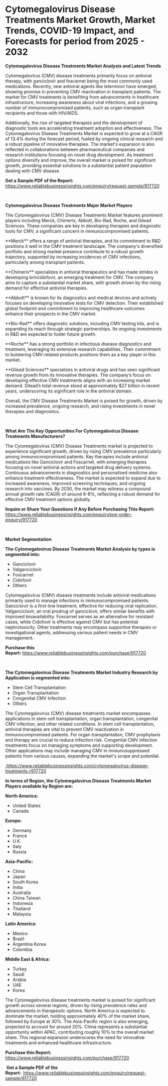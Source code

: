 <p><h1>Cytomegalovirus Disease Treatments Market Growth, Market Trends, COVID-19 Impact, and Forecasts for period from 2025 - 2032</h1></p><p><strong>Cytomegalovirus Disease Treatments Market Analysis and Latest Trends</strong></p>
<p><p>Cytomegalovirus (CMV) disease treatments primarily focus on antiviral therapy, with ganciclovir and foscarnet being the most commonly used medications. Recently, new antiviral agents like letermovir have emerged, showing promise in preventing CMV reactivation in transplant patients. The market for CMV treatments is benefiting from advancements in healthcare infrastructure, increasing awareness about viral infections, and a growing number of immunocompromised patients, such as organ transplant recipients and those with HIV/AIDS. </p><p>Additionally, the rise of targeted therapies and the development of diagnostic tools are accelerating treatment adoption and effectiveness. The Cytomegalovirus Disease Treatments Market is expected to grow at a CAGR of 13.4% during the forecast period, fueled by ongoing clinical research and a robust pipeline of innovative therapies. The market's expansion is also reflected in collaborations between pharmaceutical companies and research institutions focusing on novel drug development. As treatment options diversify and improve, the overall market is poised for significant growth, providing essential solutions to a substantial patient population dealing with CMV disease.</p></p>
<p><strong>Get a Sample PDF of the Report:&nbsp;</strong> <a href="https://www.reliablebusinessinsights.com/enquiry/request-sample/917720?utm_campaign=3097&utm_medium=2&utm_source=Github&utm_content=ia&utm_term=18042025&utm_id=cytomegalovirus-disease-treatments">https://www.reliablebusinessinsights.com/enquiry/request-sample/917720</a></p>
<p>&nbsp;</p>
<p><strong>Cytomegalovirus Disease Treatments Major Market Players</strong></p>
<p><p>The Cytomegalovirus (CMV) Disease Treatments Market features prominent players including Merck, Chimerix, Abbott, Bio-Rad, Roche, and Gilead Sciences. These companies are key in developing therapies and diagnostic tools for CMV, a significant concern in immunocompromised patients.</p><p>**Merck** offers a range of antiviral therapies, and its commitment to R&D positions it well in the CMV treatment landscape. The company's diversified portfolio and strong market presence contribute to a robust growth trajectory, supported by increasing incidences of CMV infections, particularly among transplant patients.</p><p>**Chimerix** specializes in antiviral therapeutics and has made strides in developing brincidofovir, an emerging treatment for CMV. The company aims to capture a substantial market share, with growth driven by the rising demand for effective antiviral therapies.</p><p>**Abbott** is known for its diagnostics and medical devices and actively focuses on developing innovative tests for CMV detection. Their established global footprint and commitment to improving healthcare outcomes enhance their prospects in the CMV market.</p><p>**Bio-Rad** offers diagnostic solutions, including CMV testing kits, and is expanding its reach through strategic partnerships. Its ongoing investments in R&D are expected to foster future growth.</p><p>**Roche** has a strong portfolio in infectious disease diagnostics and treatment, leveraging its extensive research capabilities. Their commitment to bolstering CMV-related products positions them as a key player in this market.</p><p>**Gilead Sciences** specializes in antiviral drugs and has seen significant revenue growth from its innovative therapies. The company’s focus on developing effective CMV treatments aligns with an increasing market demand. Gilead’s total revenue stood at approximately $27 billion in recent years, underscoring its significant role in the antiviral domain.</p><p>Overall, the CMV Disease Treatments Market is poised for growth, driven by increased prevalence, ongoing research, and rising investments in novel therapies and diagnostics.</p></p>
<p>&nbsp;</p>
<p><strong>What Are The Key Opportunities For Cytomegalovirus Disease Treatments Manufacturers?</strong></p>
<p><p>The Cytomegalovirus (CMV) Disease Treatments market is projected to experience significant growth, driven by rising CMV prevalence particularly among immunocompromised patients. Key therapies include antiviral medications like Ganciclovir and Foscarnet, with emerging therapies focusing on novel antiviral actions and targeted drug delivery systems. Continuous advancements in diagnostics and personalized medicine also enhance treatment effectiveness. The market is expected to expand due to increased awareness, improved screening techniques, and ongoing research into vaccines. By 2030, the market may witness a compound annual growth rate (CAGR) of around 6-8%, reflecting a robust demand for effective CMV treatment options globally.</p></p>
<p><strong>Inquire or Share Your Questions If Any Before Purchasing This Report:</strong> <a href="https://www.reliablebusinessinsights.com/enquiry/pre-order-enquiry/917720?utm_campaign=3097&utm_medium=2&utm_source=Github&utm_content=ia&utm_term=18042025&utm_id=cytomegalovirus-disease-treatments">https://www.reliablebusinessinsights.com/enquiry/pre-order-enquiry/917720</a></p>
<p>&nbsp;</p>
<p><strong>Market Segmentation</strong></p>
<p><strong>The Cytomegalovirus Disease Treatments Market Analysis by types is segmented into:</strong></p>
<p><ul><li>Ganciclovir</li><li>Valganciclovir</li><li>Foscarnet</li><li>Cidofovir</li><li>Others</li></ul></p>
<p><p>Cytomegalovirus (CMV) disease treatments include antiviral medications primarily used to manage infections in immunocompromised patients. Ganciclovir is a first-line treatment, effective for reducing viral replication. Valganciclovir, an oral prodrug of ganciclovir, offers similar benefits with improved bioavailability. Foscarnet serves as an alternative for resistant cases, while Cidofovir is effective against CMV but has potential nephrotoxicity. Other treatments may encompass supportive therapies or investigational agents, addressing various patient needs in CMV management.</p></p>
<p><strong>Purchase this Report:&nbsp;</strong><a href="https://www.reliablebusinessinsights.com/purchase/917720?utm_campaign=3097&utm_medium=2&utm_source=Github&utm_content=ia&utm_term=18042025&utm_id=cytomegalovirus-disease-treatments">https://www.reliablebusinessinsights.com/purchase/917720</a></p>
<p>&nbsp;</p>
<p><strong>The Cytomegalovirus Disease Treatments Market Industry Research by Application is segmented into:</strong></p>
<p><ul><li>Stem Cell Transplantation</li><li>Organ Transplantation</li><li>Congenital CMV Infection</li><li>Others</li></ul></p>
<p><p>The Cytomegalovirus (CMV) disease treatments market encompasses applications in stem cell transplantation, organ transplantation, congenital CMV infection, and other related conditions. In stem cell transplantation, antiviral therapies are vital to prevent CMV reactivation in immunocompromised patients. For organ transplantation, CMV prophylaxis and therapy are crucial to reduce infection risk. Congenital CMV infection treatments focus on managing symptoms and supporting development. Other applications may include managing CMV in immunosuppressed patients from various causes, expanding the market's scope and potential.</p></p>
<p><a href="https://www.reliablebusinessinsights.com/cytomegalovirus-disease-treatments-r917720?utm_campaign=3097&utm_medium=2&utm_source=Github&utm_content=ia&utm_term=18042025&utm_id=cytomegalovirus-disease-treatments">&nbsp;https://www.reliablebusinessinsights.com/cytomegalovirus-disease-treatments-r917720</a></p>
<p><strong>In terms of Region, the Cytomegalovirus Disease Treatments Market Players available by Region are:</strong></p>
<p>
    <p> <strong> North America: </strong>
        <ul>
            <li>United States</li>
            <li>Canada</li>
        </ul>
        </p> 
    <p> <strong> Europe: </strong>
        <ul>
            <li>Germany</li>
            <li>France</li>
            <li>U.K.</li>
            <li>Italy</li>
            <li>Russia</li>
        </ul>
        </p> 
    <p> <strong> Asia-Pacific: </strong>
        <ul>
            <li>China</li>
            <li>Japan</li>
            <li>South Korea</li>
            <li>India</li>
            <li>Australia</li>
            <li>China Taiwan</li>
            <li>Indonesia</li>
            <li>Thailand</li>
            <li>Malaysia</li>
        </ul>
        </p> 
    <p> <strong> Latin America: </strong>
        <ul>
            <li>Mexico</li>
            <li>Brazil</li>
            <li>Argentina Korea</li>
            <li>Colombia</li>
        </ul>
        </p> 
    <p> <strong> Middle East & Africa: </strong>
        <ul>
            <li>Turkey</li>
            <li>Saudi</li>
            <li>Arabia</li>
            <li>UAE</li>
            <li>Korea</li>
        </ul>
    </p>
    </p>
<p><p>The Cytomegalovirus disease treatments market is poised for significant growth across several regions, driven by rising prevalence rates and advancements in therapeutic options. North America is expected to dominate the market, holding approximately 40% of the market share, followed by Europe at 30%. The Asia-Pacific region is also emerging, projected to account for around 20%. China represents a substantial opportunity within APAC, contributing roughly 10% to the overall market share. This regional expansion underscores the need for innovative treatments and enhanced healthcare infrastructure.</p></p>
<p><strong>Purchase this Report: </strong><a href="https://www.reliablebusinessinsights.com/purchase/917720?utm_campaign=3097&utm_medium=2&utm_source=Github&utm_content=ia&utm_term=18042025&utm_id=cytomegalovirus-disease-treatments">https://www.reliablebusinessinsights.com/purchase/917720</a></p>
<p>&nbsp;<strong>Get a Sample PDF of the Report:&nbsp;&nbsp;</strong><a href="https://www.reliablebusinessinsights.com/enquiry/request-sample/917720?utm_campaign=3097&utm_medium=2&utm_source=Github&utm_content=ia&utm_term=18042025&utm_id=cytomegalovirus-disease-treatments">https://www.reliablebusinessinsights.com/enquiry/request-sample/917720</a></p>
<p><strong></strong></p>
<p><p></p><p></p><p></p></p>